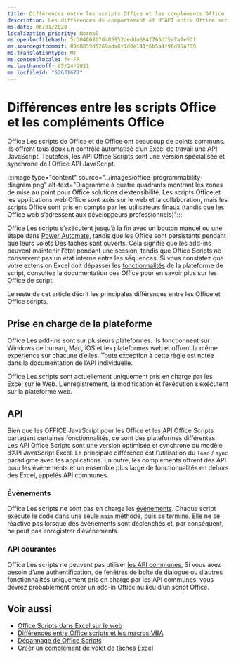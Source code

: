 ```yaml
---
title: Différences entre les scripts Office et les compléments Office
description: Les différences de comportement et d’API entre Office scripts et Office des modules.
ms.date: 06/01/2020
localization_priority: Normal
ms.openlocfilehash: 5c30406867da05952dedda684f765df5e7a7e53f
ms.sourcegitcommit: 09d8859d5269ada8f1d0e141f6b5a4f96d95a739
ms.translationtype: MT
ms.contentlocale: fr-FR
ms.lasthandoff: 05/24/2021
ms.locfileid: "52631677"
---
```

# <a name="differences-between-office-scripts-and-office-add-ins"></a>Différences entre les scripts Office et les compléments Office

Office Les scripts de Office et de Office ont beaucoup de points communs. Ils offrent tous deux un contrôle automatisé d’un Excel de travail une API JavaScript. Toutefois, les API Office Scripts sont une version spécialisée et synchrone de l Office API JavaScript.

:::image type="content" source="../images/office-programmability-diagram.png" alt-text="Diagramme à quatre quadrants montrant les zones de mise au point pour Office solutions d’extensibilité. Les scripts Office et les applications web Office sont axés sur le web et la collaboration, mais les scripts Office sont pris en compte par les utilisateurs finaux (tandis que les Office web s’adressent aux développeurs professionnels)":::

Office Les scripts s’exécutent jusqu’à la fin avec un bouton manuel ou une étape dans [Power Automate](https://flow.microsoft.com/), tandis que les Office sont persistants pendant que leurs volets Des tâches sont ouverts. Cela signifie que les add-ins peuvent maintenir l’état pendant une session, tandis que Office Scripts ne conservent pas un état interne entre les séquences. Si vous constatez que votre extension Excel doit dépasser les [fonctionnalités](/office/dev/add-ins) de la plateforme de script, consultez la documentation des Office pour en savoir plus sur les Office de script.

Le reste de cet article décrit les principales différences entre les Office et Office scripts.

## <a name="platform-support"></a>Prise en charge de la plateforme

Office Les add-ins sont sur plusieurs plateformes. Ils fonctionnent sur Windows de bureau, Mac, iOS et les plateformes web et offrent la même expérience sur chacune d’elles. Toute exception à cette règle est notée dans la documentation de l’API individuelle.

Office Les scripts sont actuellement uniquement pris en charge par les Excel sur le Web. L’enregistrement, la modification et l’exécution s’exécutent sur la plateforme web.

## <a name="apis"></a>API

Bien que les OFFICE JavaScript pour les Office et les API Office Scripts partagent certaines fonctionnalités, ce sont des plateformes différentes. Les API Office Scripts sont une version optimisée et synchrone du modèle d’API JavaScript Excel. La principale différence est l’utilisation du `load` / `sync` paradigme avec les applications. En outre, les compléments offrent des API pour les événements et un ensemble plus large de fonctionnalités en dehors des Excel, appelés API communes.

### <a name="events"></a>Événements

Office Les scripts ne sont pas en charge les [événements](/office/dev/add-ins/excel/excel-add-ins-events). Chaque script exécute le code dans une seule `main` méthode, puis se termine. Elle ne se réactive pas lorsque des événements sont déclenchés et, par conséquent, ne peut pas enregistrer d’événements.

### <a name="common-apis"></a>API courantes

Office Les scripts ne peuvent pas utiliser [les API communes.](/javascript/api/office) Si vous avez besoin d’une authentification, de fenêtres de boîte de dialogue ou d’autres fonctionnalités uniquement pris en charge par les API communes, vous devrez probablement créer un add-in Office au lieu d’un script Office.

## <a name="see-also"></a>Voir aussi

- [Office Scripts dans Excel sur le web](../overview/excel.md)
- [Différences entre Office scripts et les macros VBA](vba-differences.md)
- [Dépannage de Office Scripts](../testing/troubleshooting.md)
- [Créer un complément de volet de tâches Excel](/office/dev/add-ins/quickstarts/excel-quickstart-jquery)
